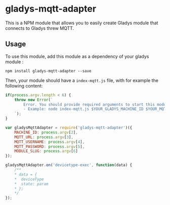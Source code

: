 # gladys-mqtt-adapter

This is a NPM module that allows you to easily create Gladys module that connects to Gladys threw MQTT.

## Usage

To use this module, add this module as a dependency of your gladys module : 

```
npm install gladys-mqtt-adapter --save
```

Then, your module should have a `index-mqtt.js` file, with for example the following content: 

```javascript
if(process.argv.length < 6) {
    throw new Error(`
        Error. You should provide required arguments to start this module.
        - Example: node index-mqtt.js $YOUR_GLADYS_MACHINE_ID $YOUR_MQTT_URL $YOUR_MQTT_USERNAME $YOUR_MQTT_PASSWORD $MODULE_SLUG
    `);
}

var gladysMqttAdapter = require('gladys-mqtt-adapter')({
    MACHINE_ID: process.argv[2],
    MQTT_URL: process.argv[3],
    MQTT_USERNAME: process.argv[4],
    MQTT_PASSWORD: process.argv[5],
    MODULE_SLUG: process.argv[6] 
});

gladysMqttAdapter.on('devicetype-exec', function(data) {
    /** 
    * data = {
    *  deviceType
    *  state: param
    * };
    */
});

```


